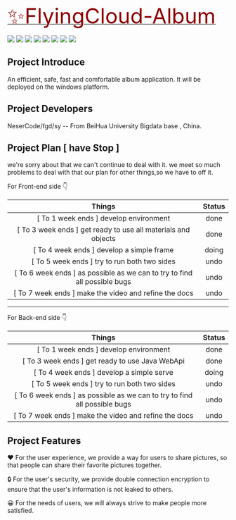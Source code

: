 <a href="https://github.com/BH-BIGDATA-Radical-Team/FlyingCloud-Album"><font size="10px" color="darkred">✨FlyingCloud-Album</font></a>

<p>
    <span><a><img src="https://img.shields.io/badge/MIT-License-orange.svg"/></a></span>
    <span><a><img src="https://img.shields.io/badge/Alpha-0.1.2-blue.svg"/></a></span>
    <span><a><img src="https://img.shields.io/badge/dependence-Vue3-red.svg"/></a></span>
    <span><a><img src="https://img.shields.io/badge/dependence-WebSocket-darkorange.svg"/></a></span>
    <span><a><img src="https://img.shields.io/badge/dependence-TailWindCss-yellow.svg"/></a></span>
    <span><a><img src="https://img.shields.io/badge/dependence-Electron-black.svg"/></a></span>
    <span><a><img src="https://img.shields.io/badge/dependence-Java-lightbule.svg"/></a></span>
    <span><a><img src="https://img.shields.io/badge/dependence-JavaWebSocket-darkred.svg"/></a></span>
</p>



## Project Introduce

An efficient, safe, fast and comfortable album application. It will be deployed on the windows platform.

## Project Developers

NeserCode/fgd/sy -- From BeiHua University Bigdata base , China.

## Project Plan [ have Stop ]

we're sorry about that we can't continue to deal with it.
we meet so much problems to deal with that our plan for other things,so we have to off it.

For Front-end side 👇

|                            Things                            | Status |
| :----------------------------------------------------------: | :----: |
|            [ To 1 week ends ] develop environment            |  done  |
| [ To 3 week ends ] get ready to use all materials and objects |  done  |
|          [ To 4 week ends ] develop a simple frame           | doing  |
|         [ To 5 week ends ] try to run both two sides         |  undo  |
| [ To 6 week ends ]  as possible as we can to try to find all possible bugs |  undo  |
|    [ To 7 week ends ] make the video and refine the docs     |  undo  |

--------------------------

For Back-end side 👇

|                            Things                            | Status |
| :----------------------------------------------------------: | :----: |
|            [ To 1 week ends ] develop environment            |  done  |
|       [ To 3 week ends ] get ready to use Java WebApi        |  done  |
|          [ To 4 week ends ] develop a simple serve           | doing  |
|         [ To 5 week ends ] try to run both two sides         |  undo  |
| [ To 6 week ends ]  as possible as we can to try to find all possible bugs |  undo  |
|    [ To 7 week ends ] make the video and refine the docs     |  undo  |



## Project Features

 ❤  For the user experience, we provide a way for users to share pictures, so that people can share their favorite pictures together.

🔒  For the user's security, we provide double connection encryption to ensure that the user's information is not leaked to others.

😀 For the needs of users, we will always strive to make people more satisfied.

